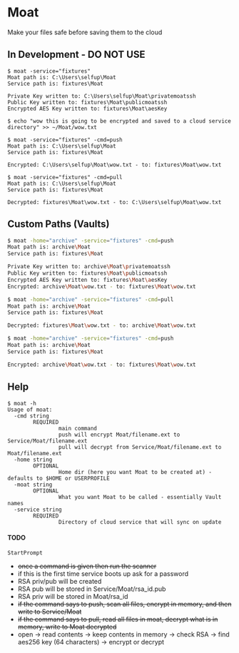 # Moat

Make your files safe before saving them to the cloud

## In Development - DO NOT USE

```
$ moat -service="fixtures"
Moat path is: C:\Users\selfup\Moat
Service path is: fixtures\Moat

Private Key written to: C:\Users\selfup\Moat\privatemoatssh
Public Key written to: fixtures\Moat\publicmoatssh
Encrypted AES Key written to: fixtures\Moat\aesKey

$ echo "wow this is going to be encrypted and saved to a cloud service directory" >> ~/Moat/wow.txt

$ moat -service="fixtures" -cmd=push
Moat path is: C:\Users\selfup\Moat
Service path is: fixtures\Moat

Encrypted: C:\Users\selfup\Moat\wow.txt - to: fixtures\Moat\wow.txt

$ moat -service="fixtures" -cmd=pull
Moat path is: C:\Users\selfup\Moat
Service path is: fixtures\Moat

Decrypted: fixtures\Moat\wow.txt - to: C:\Users\selfup\Moat\wow.txt
```

## Custom Paths (Vaults)

```bash
$ moat -home="archive" -service="fixtures" -cmd=push
Moat path is: archive\Moat
Service path is: fixtures\Moat

Private Key written to: archive\Moat\privatemoatssh
Public Key written to: fixtures\Moat\publicmoatssh
Encrypted AES Key written to: fixtures\Moat\aesKey
Encrypted: archive\Moat\wow.txt - to: fixtures\Moat\wow.txt

$ moat -home="archive" -service="fixtures" -cmd=pull
Moat path is: archive\Moat
Service path is: fixtures\Moat

Decrypted: fixtures\Moat\wow.txt - to: archive\Moat\wow.txt

$ moat -home="archive" -service="fixtures" -cmd=push
Moat path is: archive\Moat
Service path is: fixtures\Moat

Encrypted: archive\Moat\wow.txt - to: fixtures\Moat\wow.txt
```

## Help

```
$ moat -h
Usage of moat:
  -cmd string
        REQUIRED
                main command
                push will encrypt Moat/filename.ext to Service/Moat/filename.ext
                pull will decrypt from Service/Moat/filename.ext to Moat/filename.ext
  -home string
        OPTIONAL
                Home dir (here you want Moat to be created at) - defaults to $HOME or USERPROFILE
  -moat string
        OPTIONAL
                What you want Moat to be called - essentially Vault names
  -service string
        REQUIRED
                Directory of cloud service that will sync on update
```

#### TODO

`StartPrompt`

- ~~once a command is given then run the scanner~~
- if this is the first time service boots up ask for a password
- RSA priv/pub will be created
- RSA pub will be stored in Service/Moat/rsa_id.pub
- RSA priv will be stored in Moat/rsa_id
- ~~if the command says to push, scan all files, encrypt in memory, and then write to Service/Moat~~
- ~~if the command says to pull, read all files in moat, decrypt what is in memory, write to Moat decrypted~~
- open -> read contents -> keep contents in memory -> check RSA -> find aes256 key (64 characters) -> encrypt or decrypt
